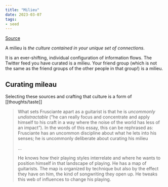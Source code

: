 ```yaml
---
title: "Milieu"
date: 2023-03-07
tags:
- seed
---
```


[Source](https://escapingflatland.substack.com/p/first-we-shape-our-social-graph-then?s=r&curius=1528,9,1417)

A milieu is _the culture contained in your unique set of connections_.

It is an ever-shifting, individual configuration of information flows. The Twitter feed you have curated is a milieu. Your friend group (which is not the same as the friend groups of the other people in that group!) is a milieu.

## Curating mileau
Selecting these sources and crafting that culture is a form of [[thoughts/taste]]

> What sets Frusciante apart as a guitarist is that he is _uncommonly undistractable_ (“he can really focus and concentrate and apply himself to his craft in a way where the noise of the world has less of an impact”). In the words of this essay, this can be rephrased as: Frusciante has an uncommon discipline about what he lets into his senses; he is uncommonly deliberate about curating his milieu
> 
> ...
> 
> He knows how their playing styles interrelate and where he wants to position himself in that landscape of playing. He has a map of guitarists. The map is organized by technique but also by the effect they have on him, the kind of songwriting they open up. He tweaks this web of influences to change his playing.